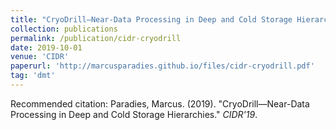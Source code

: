 ```yaml
---
title: "CryoDrill—Near-Data Processing in Deep and Cold Storage Hierarchies"
collection: publications
permalink: /publication/cidr-cryodrill
date: 2019-10-01
venue: 'CIDR'
paperurl: 'http://marcusparadies.github.io/files/cidr-cryodrill.pdf'
tag: 'dmt'
---
```


Recommended citation: Paradies, Marcus. (2019). "CryoDrill—Near-Data Processing in Deep and Cold Storage Hierarchies." <i>CIDR'19</i>.
